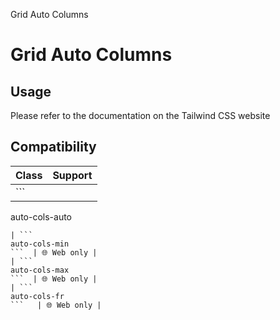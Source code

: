 Grid Auto Columns

# Grid Auto Columns

## Usage

Please refer to the documentation on the Tailwind CSS website

## Compatibility

| Class                  | Support     |
| ---------------------- | ----------- |
| ```
auto-cols-auto
``` | 🌐 Web only |
| ```
auto-cols-min
```  | 🌐 Web only |
| ```
auto-cols-max
```  | 🌐 Web only |
| ```
auto-cols-fr
```   | 🌐 Web only |
